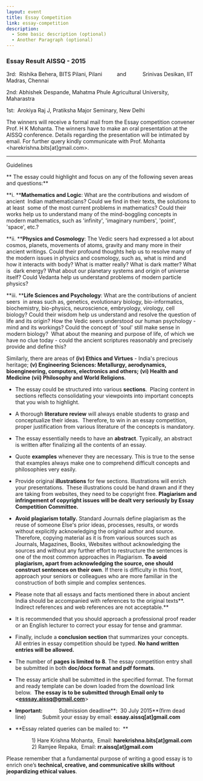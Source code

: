 ```yaml
---
layout: event
title: Essay Competition
link: essay-competition
description:
  - Some basic description (optional)
  - Another Paragraph (optional)
---
```

### Essay Result AISSQ - 2015

3rd:  Rishika Behera, BITS Pilani, Pilani
         and 
         Srinivas Desikan, IIT Madras, Chennai 

2nd: Abhishek Despande, Mahatma Phule Agricultural University, Maharastra

1st:  Arokiya Raj J, Pratiksha Major Seminary, New Delhi

The winners will receive a formal mail from the Essay competition convener Prof. H K Mohanta. The winners have to make an oral presentation at the AISSQ conference. Details regarding the presentation will be intimated by email. For further query kindly communicate with Prof. Mohanta &lt;harekrishna.bits[at]gmail.com&gt;.
_____________________________________________________


Guidelines                                               

**
The essay could highlight and focus on any of the following seven areas and questions:**

**i. ****Mathematics and Logic**: What are the contributions and wisdom of ancient  Indian mathematicians? Could we find in their texts, the solutions to at least  some of the most current problems in mathematics? Could their works help us to understand many of the mind-boggling concepts in modern mathematics, such as 'infinity', 'imaginary numbers', 'point', 'space', etc.?

**ii. ****Physics and Cosmology**: The Vedic seers had expressed a lot about  cosmos, planets, movements of atoms, gravity and many more in their ancient writings. Could their profound thoughts help us to resolve many of the modern issues in physics and cosmology, such as, what is mind and how it interacts with body? What is matter really? What is dark matter? What is  dark energy? What about our planetary systems and origin of universe itself? Could Vedanta help us understand problems of modern particle  physics?

**iii. ****Life Sciences and Psychology**: What are the contributions of ancient seers  in areas such as, genetics, evolutionary biology, bio-informatics, biochemistry, bio-physics, neuroscience, embryology, virology, cell biology? Could their wisdom help us understand and resolve the question of life and its origin? How the Vedic seers understood our human psychology -mind and its workings? Could the concept of 'soul' still make sense in modern biology?  What about the meaning and purpose of life, of which we have no clue today - could the ancient scriptures reasonably and precisely provide and define this?

Similarly, there are areas of **(iv) Ethics and Virtues** - India's precious heritage; **(v) Engineering Sciences: Metallurgy, aerodynamics, bioengineering, computers, electronics and others;** **(vi) Health and Medicine** **(vii) Philosophy and World Religions**. 


- The essay could be structured into various **sections**.  Placing content in sections reflects consolidating your viewpoints into important concepts that you wish to highlight.        

- A thorough **literature review** will always enable students to grasp and conceptualize their ideas.  Therefore, to win in an essay competition, proper justification from various literature of the concepts is mandatory.

- The essay essentially needs to have an **abstract**. Typically, an abstract is written after finalizing all the contents of an essay.

- Quote **examples** whenever they are necessary. This is true to the sense that examples always make one to comprehend difficult concepts and philosophies very easily.

- Provide original **illustrations** for few sections. Illustrations will enrich your presentations.  These illustrations could be hand drawn and if they are taking from websites, they need to be copyright free. **Plagiarism and infringement of copyright issues will be dealt very seriously by Essay Competition Committee.**

- **Avoid plagiarism totally.** Standard Journals define plagiarism as the reuse of someone Else's prior ideas, processes, results, or words without explicitly acknowledging the original author and source. Therefore, copying material as it is from various sources such as Journals, Magazines, Books, Websites without acknowledging the sources and without any further effort to restructure the sentences is one of the most common approaches in Plagiarism. **To avoid plagiarism, apart from acknowledging the source, one should construct sentences on their own**. If there is difficulty in this front, approach your seniors or colleagues who are more familiar in the construction of both simple and complex sentences.

- Please note that all essays and facts mentioned there in about ancient India should be accompanied with references to the original texts**. Indirect references and web references are not acceptable.**

- It is recommended that you should approach a professional proof reader or an English lecturer to correct your essay for tense and grammar.

- Finally, include a **conclusion section** that summarizes your concepts.  All entries in essay competition should be typed. **No hand written entries will be allowed.**

- The number of **pages is limited to 8**. The essay competition entry shall be submitted in both **doc/docx format and pdf formats**.

- The essay article shall be submitted in the specified format. The format and ready template can be down loaded from the download link below.  **The essay is to be submitted through Email only to &lt;esssay.aissq@gmail.com**&gt;

- **Important:**
          Submission deadline**:  30 July 2015**(firm dead line)
          Submit your essay by email: **essay.aissq[at]gmail.com**

- **Essay related queries can be mailed to:  **

                 1) Hare Krishna Mohanta,  Email: **harekrishna.bits[at]gmail.com**
                 2) Ramjee Repaka,  Email: **rr.aissq[at]gmail.com**                           

Please remember that a fundamental purpose of writing a good essay is to enrich one’s **technical, creative, and communicative skills without jeopardizing ethical values**.

